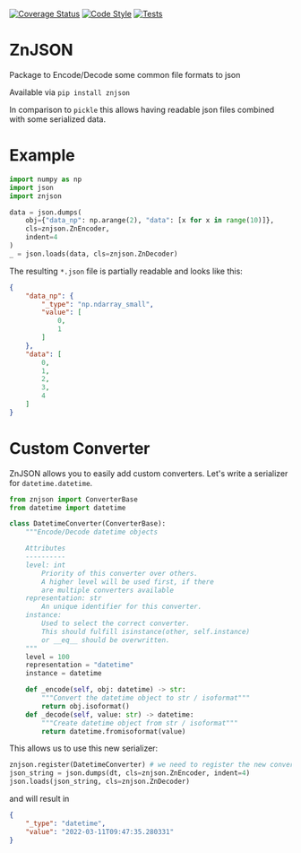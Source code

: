 [![Coverage Status](https://coveralls.io/repos/github/zincware/ZnJSON/badge.svg?branch=main)](https://coveralls.io/github/zincware/ZnJSON?branch=main)
[![Code Style](https://img.shields.io/badge/code%20style-black-black)](https://github.com/psf/black/)
[![Tests](https://github.com/zincware/ZnJSON/actions/workflows/pytest.yaml/badge.svg)](https://coveralls.io/github/zincware/ZnJSON?branch=main)

# ZnJSON

Package to Encode/Decode some common file formats to json

Available via ``pip install znjson``

In comparison to `pickle` this allows having readable json files combined with some
serialized data.

# Example

````python
import numpy as np
import json
import znjson

data = json.dumps(
    obj={"data_np": np.arange(2), "data": [x for x in range(10)]},
    cls=znjson.ZnEncoder,
    indent=4
)
_ = json.loads(data, cls=znjson.ZnDecoder)
````
The resulting ``*.json`` file is partially readable and looks like this:

````json
{
    "data_np": {
        "_type": "np.ndarray_small",
        "value": [
            0,
            1
        ]
    },
    "data": [
        0,
        1,
        2,
        3,
        4
    ]
}
````

# Custom Converter

ZnJSON allows you to easily add custom converters.
Let's write a serializer for ``datetime.datetime``. 

````python
from znjson import ConverterBase
from datetime import datetime

class DatetimeConverter(ConverterBase):
    """Encode/Decode datetime objects

    Attributes
    ----------
    level: int
        Priority of this converter over others.
        A higher level will be used first, if there
        are multiple converters available
    representation: str
        An unique identifier for this converter.
    instance:
        Used to select the correct converter.
        This should fulfill isinstance(other, self.instance)
        or __eq__ should be overwritten.
    """
    level = 100
    representation = "datetime"
    instance = datetime

    def _encode(self, obj: datetime) -> str:
        """Convert the datetime object to str / isoformat"""
        return obj.isoformat()
    def _decode(self, value: str) -> datetime:
        """Create datetime object from str / isoformat"""
        return datetime.fromisoformat(value)
````

This allows us to use this new serializer:
````python
znjson.register(DatetimeConverter) # we need to register the new converter first
json_string = json.dumps(dt, cls=znjson.ZnEncoder, indent=4)
json.loads(json_string, cls=znjson.ZnDecoder)
````

and will result in
````json
{
    "_type": "datetime",
    "value": "2022-03-11T09:47:35.280331"
}
````

